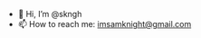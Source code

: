 - 👋 Hi, I’m @skngh
- 📫 How to reach me: imsamknight@gmail.com

<!---
skngh/skngh is a ✨ special ✨ repository because its `README.md` (this file) appears on your GitHub profile.
You can click the Preview link to take a look at your changes.
--->
